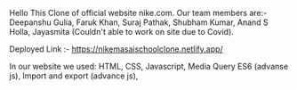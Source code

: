 Hello
This Clone of official website nike.com.
Our team members are:- Deepanshu Gulia, Faruk Khan, Suraj Pathak, Shubham Kumar, Anand S Holla, Jayasmita (Couldn't able to work on site due to Covid).

Deployed Link :- https://nikemasaischoolclone.netlify.app/

In our website we used:
HTML,
CSS,
Javascript,
Media Query
ES6 (advanse js),
Import and export (advance js),

